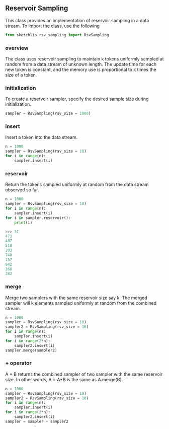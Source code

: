 ## Reservoir Sampling

This class provides an implementation of reservoir sampling in a data stream. To import the class, use the following

```python
from sketchlib.rsv_sampling import RsvSampling
```

### overview

The class uses reservoir sampling to maintain k tokens uniformly sampled at random from a data stream of unknown length. The update time for each new token is constant, and the memory use is proportional to k times the size of a token.

### initialization

To create a reservoir sampler, specify the desired sample size during initialization.

```python
sampler = RsvSampling(rsv_size = 1000)
```

### insert

Insert a token into the data stream.

```python
n = 1000
sampler = RsvSampling(rsv_size = 10)
for i in range(n):
    sampler.insert(i)
```

### reservoir

Return the tokens sampled uniformly at random from the data stream observed so far.

```python
n = 1000
sampler = RsvSampling(rsv_size = 10)
for i in range(n):
    sampler.insert(i)
for i in sampler.reservoir():
    print(i)

>>> 31
473
487
510
203
748
157
942
268
382
```

### merge

Merge two samplers with the same reservoir size say k. 
The merged sampler will k elements sampled uniformly at random from the combined stream.

```python
n = 1000
sampler = RsvSampling(rsv_size = 10)
sampler2 = RsvSampling(rsv_size = 10)
for i in range(n):
    sampler.insert(i)
for i in range(2*n):
    sampler2.insert(i)
sampler.merge(sampler2)
```

### + operator

A + B returns the combined sampler of two sampler with the same reservoir size.
In other words, A = A+B is the same as A.merge(B). 

```python
n = 1000
sampler = RsvSampling(rsv_size = 10)
sampler2 = RsvSampling(rsv_size = 10)
for i in range(n):
    sampler.insert(i)
for i in range(2*n):
    sampler2.insert(i)
sampler = sampler + sampler2
```